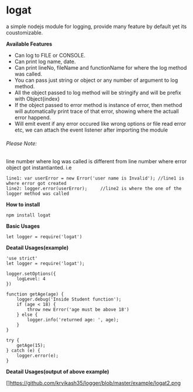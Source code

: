 # logat
a simple nodejs module for logging, provide many feature by default yet its coustomizable.

**Available Features**
- Can log to FILE or CONSOLE.
- Can print log name, date.
- Can print lineNo, fileName and functionName for where the log method was called.
- You can pass just string or object or any number of argument to log method.
- All the object passed to log method will be stringify and will be prefix with Object{index}
- If the object passed to error method is instance of error, then method will automatically print trace of that error, showing where the actuall error happend.
- Will emit event if any error occured like wrong options or file read error etc, we can attach the event listener after importing the module

###### Please Note:
line number where log was called is different from line number where error object got instantianted. i.e
```
line1: var userError = new Error('user name is Invalid'); //line1 is where error got created
line2: logger.error(userError);     //line2 is where the one of the logger method was called
```

**How to install**
```
npm install logat
```

**Basic Usages**
```
let logger = require('logat')
```



**Deatail Usages(example)**
```
'use strict'
let logger = require('logat');

logger.setOptions({
    logLevel: 4
})

function getAge(age) {
    logger.debug('Inside Student function');
    if (age < 18) {
        throw new Error('age must be above 18')
    } else {
        logger.info('returned age: ', age);
    }
}

try {
    getAge(15);
} catch (e) {
    logger.error(e);
}

```

**Deatail Usages(output of above example)**

[]https://github.com/krvikash35/logger/blob/master/example/logat2.png
